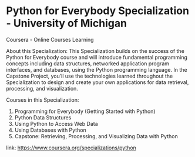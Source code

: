 # Python for Everybody Specialization - University of Michigan 
 Coursera - Online Courses Learning
 
About this Specialization:
This Specialization builds on the success of the Python for Everybody course and will introduce fundamental programming concepts including data structures, networked application program interfaces, and databases, using the Python programming language. In the Capstone Project, you’ll use the technologies learned throughout the Specialization to design and create your own  applications for data retrieval, processing, and visualization.

Courses in this Specialization:

1. Programming for Everybody (Getting Started with Python)
2. Python Data Structures
3. Using Python to Access Web Data
4. Using Databases with Python
5. Capstone: Retrieving, Processing, and Visualizing Data with Python

link: https://www.coursera.org/specializations/python 
